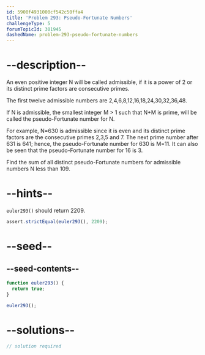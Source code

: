 ```yaml
---
id: 5900f4931000cf542c50ffa4
title: 'Problem 293: Pseudo-Fortunate Numbers'
challengeType: 5
forumTopicId: 301945
dashedName: problem-293-pseudo-fortunate-numbers
---
```


# --description--

An even positive integer N will be called admissible, if it is a power of 2 or its distinct prime factors are consecutive primes.

The first twelve admissible numbers are 2,4,6,8,12,16,18,24,30,32,36,48.

If N is admissible, the smallest integer M > 1 such that N+M is prime, will be called the pseudo-Fortunate number for N.

For example, N=630 is admissible since it is even and its distinct prime factors are the consecutive primes 2,3,5 and 7. The next prime number after 631 is 641; hence, the pseudo-Fortunate number for 630 is M=11. It can also be seen that the pseudo-Fortunate number for 16 is 3.

Find the sum of all distinct pseudo-Fortunate numbers for admissible numbers N less than 109.

# --hints--

`euler293()` should return 2209.

```js
assert.strictEqual(euler293(), 2209);
```

# --seed--

## --seed-contents--

```js
function euler293() {
  return true;
}

euler293();
```

# --solutions--

```js
// solution required
```
